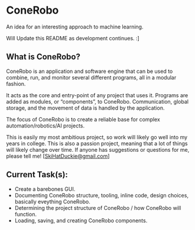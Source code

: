 # ConeRobo
An idea for an interesting approach to machine learning.

Will Update this README as development continues. :]

## What is ConeRobo?
ConeRobo is an application and software engine that can be used to combine, 
run, and monitor several different programs, all in a modular fashion.

It acts as the core and entry-point of any project that uses it. Programs are 
added as modules, or “components”, to ConeRobo. Communication, global storage, 
and the movement of data is handled by the application.

The focus of ConeRobo is to create a reliable base for complex 
automation/robotics/AI projects.

This is easily my most ambitious project, so work will likely go well into my
years in college. This is also a passion project, meaning that a lot of things 
will likely change over time. If anyone has suggestions or questions for me, please 
tell me! [SkiHatDuckie@gmail.com]

## Current Task(s):
- Create a barebones GUI.
- Documenting ConeRobo structure, tooling, inline code, design choices, basically eveything ConeRobo.
- Determining the project structure of ConeRobo / how ConeRobo will function.
- Loading, saving, and creating ConeRobo components.